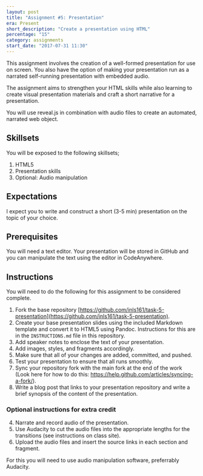 ```yaml
---
layout: post
title: "Assignment #5: Presentation"
era: Present
short_description: "Create a presentation using HTML"
percentage: "15"
category: assignments
start_date: "2017-07-31 11:30"
---
```


This assignment involves the creation of a well-formed presentation for use on screen. You also have the option of making your presentation run as a narrated self-running presentation with embedded audio. 

The assignment aims to strengthen your HTML skills while also learning to create visual presentation materials and craft a short narrative for a presentation. 

You will use reveal.js in combination with audio files to create an automated, narrated web object. 

## Skillsets

You will be exposed to the following skillsets;

1. HTML5
3. Presentation skills
2. Optional: Audio manipulation

## Expectations

I expect you to write and construct a short (3-5 min) presentation on the topic of your choice. 

## Prerequisites

You will need a text editor. Your presentation will be stored in GitHub and you can manipulate the text using the editor in CodeAnywhere.

## Instructions

You will need to do the following for this assignment to be considered complete. 

1. Fork the base repository [https://github.com/inls161/task-5-presentation](https://github.com/inls161/task-5-presentation). 
2. Create your base presentation slides using the included Markdown template and convert it to HTML5 using Pandoc. Instructions for this are in the `INSTRUCTIONS.md` file in this repository.
3. Add speaker notes to enclose the text of your presentation. 
4. Add images, styles, and fragments accordingly. 
7. Make sure that all of your changes are added, committed, and pushed. 
8. Test your presentation to ensure that all runs smoothly.
1. Sync your repository fork with the main fork at the end of the work (Look here for how to do this: <https://help.github.com/articles/syncing-a-fork/>).
2. Write a blog post that links to your presentation repository and write a brief synopsis of the content of the presentation. 

### Optional instructions for extra credit

4. Narrate and record audio of the presentation.
5. Use Audacity to cut the audio files into the appropriate lengths for the transitions (see instructions on class site).
6. Upload the audio files and insert the source links in each section and fragment.

For this you will need to use audio manipulation software, preferrably Audacity.